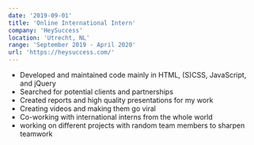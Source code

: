 ```yaml
---
date: '2019-09-01'
title: 'Online International Intern'
company: 'HeySuccess'
location: 'Utrecht, NL'
range: 'September 2019 - April 2020'
url: 'https://heysuccess.com/'
---
```


- Developed and maintained code mainly in HTML, (S)CSS, JavaScript, and jQuery
- Searched for potential clients and partnerships
- Created reports and high quality presentations for my work
- Creating videos and making them go viral
- Co-working with international interns from the whole world
- working on different projects with random team members to sharpen teamwork
